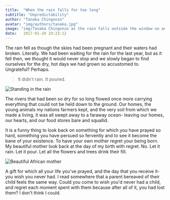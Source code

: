 ```yaml
---
title:  "When the rain falls for too long"
subtitle: "Unpredictability"
author: "Tanaka Chingonzo"
avatar: "img/authors/tanaka.jpg"
image: "img/Tanaka Chingonzo as the rain falls outside the window on an adventure in rural Zimbabwe.jpg"
date:   2017-01-20 19:23:12
---
```


The rain fell as though the skies had been pregnant and their waters had broken. Literally. We had been waiting for the rain for the last year, but as it fell then, we thought it would never stop and we slowly began to find ourselves for the dry, hot days we had grown so accustomed to. Ungrateful? Perhaps. 

>It didn't rain. It poured.

![Standing in the rain](http://4.bp.blogspot.com/-zfmBkeuAPsY/VQF9K4DM1oI/AAAAAAAHyIg/HEDdXcZE-tU/s1600/Rain.jpg)

The rivers that had been so dry for so long flowed once more carrying everything that could not be held down to the ground. Our homes, the young animals my nations farmers kept, and the very soil from which we made a living, it was all swept away to a faraway ocean- leaving our homes, our hearts, and our food stores bare and squallid. 

It is a funny thing to look back on something for which you have prayed so hard, something you have persued so fervently and to see it become the bane of your existence. To have your own mother regret your being born. My beautiful mother look back at the day of my birth with regret. No. Let it rain. Let it pour. Let all the flowers and trees drink their fill.

![Beautiful African mother](https://img1.etsystatic.com/006/0/6813621/il_fullxfull.376381931_od89.jpg)

A gift for which all your life you've prayed, and the day that you receive it- you wish you never had. I read somewhere that a parent bereaved of their child feels the same way. Could you come to wish you'd never had a child, and regret each moment spent with them because after all of it, you had lost them? I don't think I could.